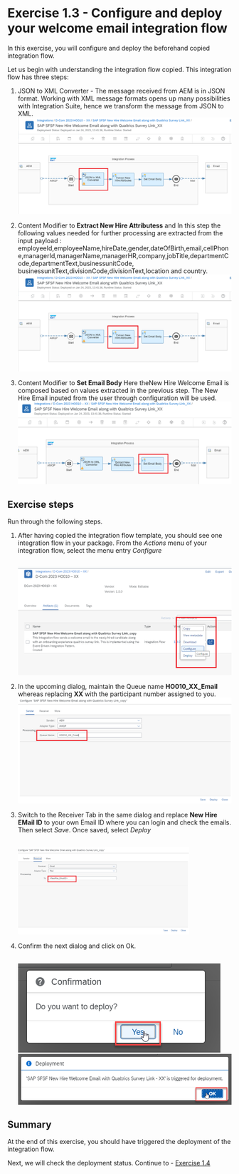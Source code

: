 # Exercise 1.3 - Configure and deploy your welcome email integration flow

In this exercise, you will configure and deploy the beforehand copied integration flow.

Let us begin with understanding the integration flow copied. This integration flow has three steps:
1. JSON to XML Converter - The message received from AEM is in JSON format. Working with XML message formats opens up many possibilities with Integration Suite, hence we transform the message from JSON to XML.
<br>![Script collection](/exercises/ex1/images/01-0018-step1.png)

2. Content Modifier to **Extract New Hire Attributess** and
In this step the following values needed for further processing are extracted from the input payload : employeeId,employeeName,hireDate,gender,dateOfBirth,email,cellPhone,managerId,managerName,managerHR,company,jobTitle,departmentCode,departmentText,businessunitCode, businessunitText,divisionCode,divisionText,location and country.
<br>![Script collection](/exercises/ex1/images/01-0018-step2.png)

3. Content Modifier to **Set Email Body**
Here theNew Hire Welcome Email is composed based on values extracted in the previous step. The New Hire Email inputed from the user through configuration will be used.
<br>![Script collection](/exercises/ex1/images/01-0018-step3.png)

## Exercise steps

Run through the following steps.
1. After having copied the integration flow template, you should see one integration flow in your package. From the *Actions* menu of your integration flow, select the menu entry *Configure*

    <br>![Script collection](/exercises/ex1/images/01-0010.png)

2. In the upcoming dialog, maintain the Queue name **HO010_XX_Email** whereas replacing **XX** with the participant number assigned to you.
    <br>![Script collection](/exercises/ex1/images/01-0011.png)
    
4. Switch to the Receiver Tab in the same dialog and replace **New Hire EMail ID** to your own Email ID where you can login and check the emails.
   Then select *Save*. Once saved, select *Deploy*

    <br><img src="/exercises/ex1/images/01-0012.png" width=80%>
    
6. Confirm the next dialog and click on Ok.

    <br>![Script collection](/exercises/ex1/images/01-0013.png)
    <br>![Script collection](/exercises/ex1/images/01-0014.png)

## Summary

At the end of this exercise, you should have triggered the deployment of the integration flow.

Next, we will check the deployment status. Continue to - [Exercise 1.4](/exercises/ex1/ex14)


